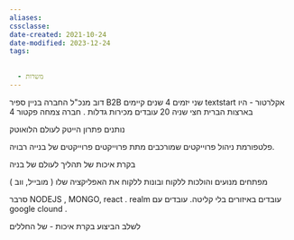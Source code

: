 ```yaml
---
aliases: 
cssclasse: 
date-created: 2021-10-24
date-modified: 2023-12-24
tags:
  
  
  - משרות
---
```


דוב מנכ"ל החברה
בניין ספיר
B2B שני יזמים 4 שנים קיימים
textstart אקלרטור - היו בארצות הברית חצי שניה
20 עובדים מכירות גדלות .
חברה צמחה פקטור 4

נותנים פתרון הייטק לעולם הלואוטק

פלטפורמת ניהול
פרוייקטים שמורכבים מתת פרוייקטים
פרוייקטים של בנייה רבויה.

בקרת איכות של תהליך לעולם של בניה

מפתחים מנועים והולכות ללקוח ובונות ללקוח את האפליקציה שלו ( מובייל, ווב )

סרבר NODEJS , MONGO, react . realm
עובדים באיזורים בלי קליטה.
עובדים עם google clound .

לשלב הביצוע
בקרת איכות - של החללים
